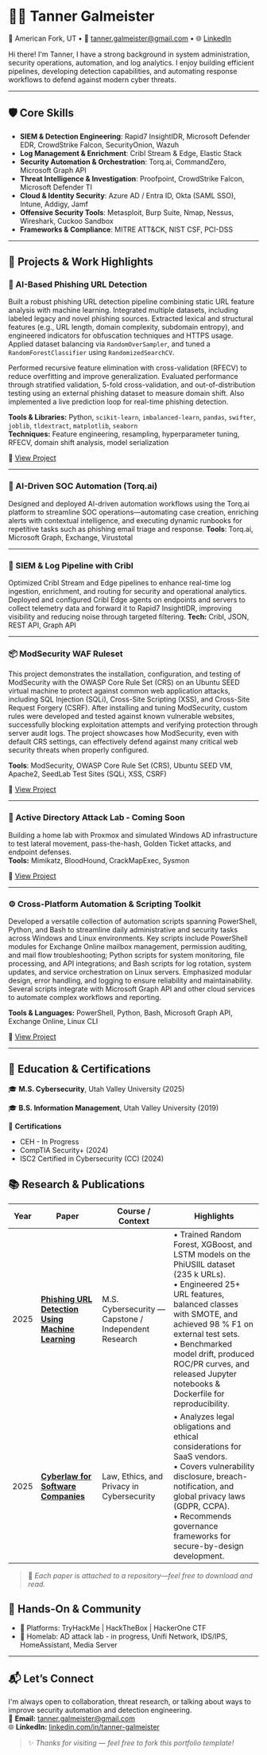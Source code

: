 # 👨‍💻 Tanner Galmeister

📍 American Fork, UT • 📧 tanner.galmeister@gmail.com • 🌐 [LinkedIn](https://www.linkedin.com/in/tanner-galmeister/)

Hi there! I'm Tanner, I have a strong background in system administration, security operations, automation, and log analytics. I enjoy building efficient pipelines, developing detection capabilities, and automating response workflows to defend against modern cyber threats.

---

## 🛡️ Core Skills

- **SIEM & Detection Engineering**: Rapid7 InsightIDR, Microsoft Defender EDR, CrowdStrike Falcon, SecurityOnion, Wazuh  
- **Log Management & Enrichment**: Cribl Stream & Edge, Elastic Stack  
- **Security Automation & Orchestration**: Torq.ai, CommandZero, Microsoft Graph API  
- **Threat Intelligence & Investigation**: Proofpoint, CrowdStrike Falcon, Microsoft Defender TI  
- **Cloud & Identity Security**: Azure AD / Entra ID, Okta (SAML SSO), Intune, Addigy, Jamf  
- **Offensive Security Tools**: Metasploit, Burp Suite, Nmap, Nessus, Wireshark, Cuckoo Sandbox  
- **Frameworks & Compliance**: MITRE ATT&CK, NIST CSF, PCI-DSS

---

## 🚀 Projects & Work Highlights

### 🔎 AI-Based Phishing URL Detection
Built a robust phishing URL detection pipeline combining static URL feature analysis with machine learning. Integrated multiple datasets, including labeled legacy and novel phishing sources. Extracted lexical and structural features (e.g., URL length, domain complexity, subdomain entropy), and engineered indicators for obfuscation techniques and HTTPS usage. Applied dataset balancing via `RandomOverSampler`, and tuned a `RandomForestClassifier` using `RandomizedSearchCV`.

Performed recursive feature elimination with cross-validation (RFECV) to reduce overfitting and improve generalization. Evaluated performance through stratified validation, 5-fold cross-validation, and out-of-distribution testing using an external phishing dataset to measure domain shift. Also implemented a live prediction loop for real-time phishing detection.

**Tools & Libraries:** Python, `scikit-learn`, `imbalanced-learn`, `pandas`, `swifter`, `joblib`, `tldextract`, `matplotlib`, `seaborn`  
**Techniques:** Feature engineering, resampling, hyperparameter tuning, RFECV, domain shift analysis, model serialization 
 
🔗 [View Project](https://github.com/tgalmeister/AI-Based-Phishing-URL-Detection)

---

### 🔁 AI-Driven SOC Automation (Torq.ai)
Designed and deployed AI-driven automation workflows using the Torq.ai platform to streamline SOC operations—automating case creation, enriching alerts with contextual intelligence, and executing dynamic runbooks for repetitive tasks such as phishing email triage and response.
**Tools**: Torq.ai, Microsoft Graph, Exchange, Virustotal  

---

### 🧰 SIEM & Log Pipeline with Cribl
Optimized Cribl Stream and Edge pipelines to enhance real-time log ingestion, enrichment, and routing for security and operational analytics. Deployed and configured Cribl Edge agents on endpoints and servers to collect telemetry data and forward it to Rapid7 InsightIDR, improving visibility and reducing noise through targeted filtering.
**Tech:** Cribl, JSON, REST API, Graph API  

---

### 📦 ModSecurity WAF Ruleset
This project demonstrates the installation, configuration, and testing of ModSecurity with the OWASP Core Rule Set (CRS) on an Ubuntu SEED virtual machine to protect against common web application attacks, including SQL Injection (SQLi), Cross-Site Scripting (XSS), and Cross-Site Request Forgery (CSRF). After installing and tuning ModSecurity, custom rules were developed and tested against known vulnerable websites, successfully blocking exploitation attempts and verifying protection through server audit logs. The project showcases how ModSecurity, even with default CRS settings, can effectively defend against many critical web security threats when properly configured.

**Tools**: ModSecurity, OWASP Core Rule Set (CRS), Ubuntu SEED VM, Apache2, SeedLab Test Sites (SQLi, XSS, CSRF)

🔗 [View Project](https://github.com/tgalmeister/modsecurity-rules)


---

### 🧪 Active Directory Attack Lab - Coming Soon
Building a home lab with Proxmox and simulated Windows AD infrastructure to test lateral movement, pass-the-hash, Golden Ticket attacks, and endpoint defenses.  
**Tools:** Mimikatz, BloodHound, CrackMapExec, Sysmon  

🔗 [View Project](https://github.com/tgalmeister/proxmox)

---

### ⚙️ Cross-Platform Automation & Scripting Toolkit

Developed a versatile collection of automation scripts spanning PowerShell, Python, and Bash to streamline daily administrative and security tasks across Windows and Linux environments. Key scripts include PowerShell modules for Exchange Online mailbox management, permission auditing, and mail flow troubleshooting; Python scripts for system monitoring, file processing, and API integrations; and Bash scripts for log rotation, system updates, and service orchestration on Linux servers. Emphasized modular design, error handling, and logging to ensure reliability and maintainability. Several scripts integrate with Microsoft Graph API and other cloud services to automate complex workflows and reporting.

**Tools & Languages:** PowerShell, Python, Bash, Microsoft Graph API, Exchange Online, Linux CLI

🔗 [View Project](https://github.com/tgalmeister/scripting)

---

## 🧠 Education & Certifications

🎓 **M.S. Cybersecurity**, Utah Valley University (2025)  

🎓 **B.S. Information Management**, Utah Valley University (2019)

📜 **Certifications**  
- CEH - In Progress
- CompTIA Security+ (2024)  
- ISC2 Certified in Cybersecurity (CC) (2024)

## 📚 Research & Publications

| Year | Paper | Course / Context | Highlights |
|------|-------|------------------|------------|
| 2025 | **[Phishing URL Detection Using Machine Learning](https://github.com/tgalmeister/AI-Based-Phishing-URL-Detection)** <br> | M.S. Cybersecurity — Capstone / Independent Research | • Trained Random Forest, XGBoost, and LSTM models on the PhiUSIIL dataset (235 k URLs).<br>• Engineered 25+ URL features, balanced classes with SMOTE, and achieved 98 % F1 on external test sets.<br>• Benchmarked model drift, produced ROC/PR curves, and released Jupyter notebooks & Dockerfile for reproducibility. |
| 2025 | **[Cyberlaw for Software Companies](https://github.com/tgalmeister/Law-Ethics-Privacy-in-Cybersecurity)** <br> | Law, Ethics, and Privacy in Cybersecurity | • Analyzes legal obligations and ethical considerations for SaaS vendors.<br>• Covers vulnerability disclosure, breach-notification, and global privacy laws (GDPR, CCPA).<br>• Recommends governance frameworks for secure-by-design development. |

> 📌 *Each paper is attached to a repository—feel free to download and read.*


## 🧪 Hands-On & Community

- 👾 Platforms: TryHackMe | HackTheBox | HackerOne CTF
- 🧰 Homelab: AD attack lab - in progress, Unifi Network, IDS/IPS, HomeAssistant, Media Server 


---

## 📬 Let’s Connect

I'm always open to collaboration, threat research, or talking about ways to improve security automation and detection engineering.  
📧 **Email:** tanner.galmeister@gmail.com  
🌐 **LinkedIn:** [linkedin.com/in/tanner-galmeister](https://linkedin.com/in/tanner-galmeister)

> ✨ *Thanks for visiting — feel free to fork this portfolio template!*

